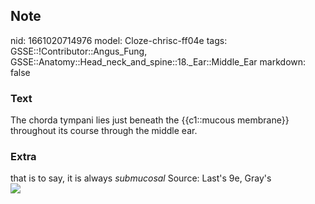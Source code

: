 ## Note
nid: 1661020714976
model: Cloze-chrisc-ff04e
tags: GSSE::!Contributor::Angus_Fung, GSSE::Anatomy::Head_neck_and_spine::18._Ear::Middle_Ear
markdown: false

### Text
The chorda tympani lies just beneath the {{c1::mucous membrane}} throughout its course through the middle ear.

### Extra
<div>
  <div>
    <div>
      that is to say, it is always <i>submucosal</i> Source: Last's
      9e, Gray's
    </div>
  </div>
</div><img src=
"paste-e87b3fcbfe8e729398bc5f1def37b059af2119d6.jpg">
